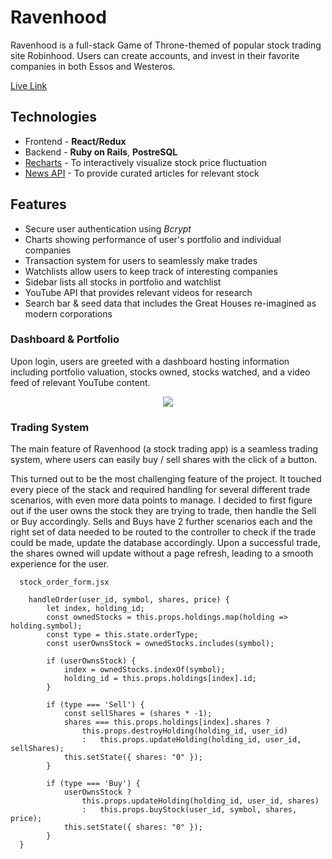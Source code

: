 # Ravenhood
Ravenhood is a full-stack Game of Throne-themed of popular stock trading site Robinhood.
Users can create accounts, and invest in their favorite companies in both Essos and Westeros. 

[Live Link](https://ravenhood.herokuapp.com/#/)

## Technologies
 * Frontend - **React/Redux**
 * Backend - **Ruby on Rails**, **PostreSQL**
 * [Recharts](http://recharts.org/en-US) - To interactively visualize stock price fluctuation
 * [News API](https://newsapi.org/docs/endpoints/top-headlines) - To provide curated articles for relevant stock

 ## Features
  * Secure user authentication using *Bcrypt*
  * Charts showing performance of user's portfolio and individual companies
  * Transaction system for users to seamlessly make trades
  * Watchlists allow users to keep track of interesting companies  
  * Sidebar lists all stocks in portfolio and watchlist
  * YouTube API that provides relevant videos for research
  * Search bar & seed data that includes the Great Houses re-imagined as modern corporations

  ### Dashboard & Portfolio
  Upon login, users are greeted with a dashboard hosting information including portfolio valuation, stocks owned, stocks watched, and a video feed of relevant YouTube content.


  <p align="center">
    <img src="./assets/Ravenhood.gif" align="center">
  </p>


### Trading System
The main feature of Ravenhood (a stock trading app) is a seamless trading system, where users can easily buy / sell shares with the click of a button.

This turned out to be the most challenging feature of the project. It touched every piece of the stack and required handling for several different trade scenarios, with even more data points to manage. I decided to first figure out if the user owns the stock they are trying to trade, then handle the Sell or Buy accordingly. Sells and Buys have 2 further scenarios each and the right set of data needed to be routed to the controller to check if the trade could be made, update the database accordingly. Upon a successful trade, the shares owned will update without a page refresh, leading to a smooth experience for the user.


```JS
  stock_order_form.jsx

	handleOrder(user_id, symbol, shares, price) {
		let index, holding_id;
		const ownedStocks = this.props.holdings.map(holding => holding.symbol);
		const type = this.state.orderType;
		const userOwnsStock = ownedStocks.includes(symbol);
	
		if (userOwnsStock) {
			index = ownedStocks.indexOf(symbol);
			holding_id = this.props.holdings[index].id;
		}

		if (type === 'Sell') {
			const sellShares = (shares * -1);
			shares === this.props.holdings[index].shares ?
				this.props.destroyHolding(holding_id, user_id)
				:	this.props.updateHolding(holding_id, user_id, sellShares);
			this.setState({ shares: "0" });
		}

		if (type === 'Buy') {
			userOwnsStock ?	
				this.props.updateHolding(holding_id, user_id, shares)
				:	this.props.buyStock(user_id, symbol, shares, price);
			this.setState({ shares: "0" });
		}
  }
```